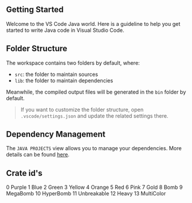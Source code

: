 ## Getting Started

Welcome to the VS Code Java world. Here is a guideline to help you get started to write Java code in Visual Studio Code.

## Folder Structure

The workspace contains two folders by default, where:

- `src`: the folder to maintain sources
- `lib`: the folder to maintain dependencies

Meanwhile, the compiled output files will be generated in the `bin` folder by default.

> If you want to customize the folder structure, open `.vscode/settings.json` and update the related settings there.

## Dependency Management

The `JAVA PROJECTS` view allows you to manage your dependencies. More details can be found [here](https://github.com/microsoft/vscode-java-dependency#manage-dependencies).

## Crate id's

0 Purple
1 Blue
2 Green
3 Yellow
4 Orange
5 Red
6 Pink
7 Gold
8 Bomb
9 MegaBomb
10 HyperBomb
11 Unbreakable
12 Heavy
13 MultiColor
